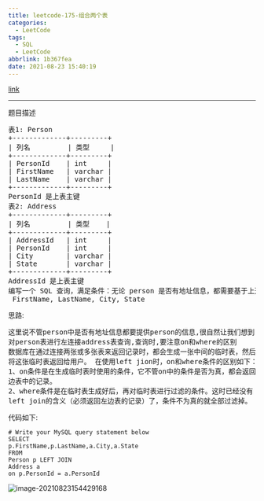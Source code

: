 ```yaml
---
title: leetcode-175-组合两个表
categories:
  - LeetCode
tags:
  - SQL
  - LeetCode
abbrlink: 1b367fea
date: 2021-08-23 15:40:19
---
```


[link](https://leetcode-cn.com/problems/combine-two-tables/)

<hr/>

题目描述

<pre>
表1: Person
+-------------+---------+
| 列名         | 类型     |
+-------------+---------+
| PersonId    | int     |
| FirstName   | varchar |
| LastName    | varchar |
+-------------+---------+
PersonId 是上表主键
表2: Address
+-------------+---------+
| 列名         | 类型    |
+-------------+---------+
| AddressId   | int     |
| PersonId    | int     |
| City        | varchar |
| State       | varchar |
+-------------+---------+
AddressId 是上表主键
编写一个 SQL 查询，满足条件：无论 person 是否有地址信息，都需要基于上述两表提供 person 的以下信息：
 FirstName, LastName, City, State
</pre>

思路:

<pre>
这里说不管person中是否有地址信息都要提供person的信息,很自然让我们想到
对person表进行左连接address表查询,查询时,要注意on和where的区别
数据库在通过连接两张或多张表来返回记录时，都会生成一张中间的临时表，然后再
将这张临时表返回给用户。 在使用left jion时，on和where条件的区别如下：
1、on条件是在生成临时表时使用的条件，它不管on中的条件是否为真，都会返回左
边表中的记录。
2、where条件是在临时表生成好后，再对临时表进行过滤的条件。这时已经没有
left join的含义（必须返回左边表的记录）了，条件不为真的就全部过滤掉。
</pre>

代码如下:

```mysql
# Write your MySQL query statement below
SELECT
p.FirstName,p.LastName,a.City,a.State
FROM
Person p LEFT JOIN
Address a
on p.PersonId = a.PersonId
```

![image-20210823154429168](https://gitee.com/cao_ziqiang/img/raw/master/20210823154429.png)